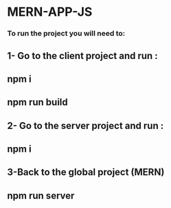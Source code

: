 # MERN-APP-JS

### To run the project you will need to:

## 1- Go to the client project and run :
## npm i
## npm run build

## 2- Go to the server project and run :
## npm i

## 3-Back to the global project (MERN)
## npm run server